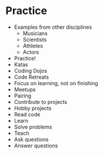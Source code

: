# Practice

* Examples from other disciplines
  * Musicians
  * Scientists
  * Athletes
  * Actors
* Practice!
* Katas
* Coding Dojos
* Code Retreats
* Focus on learning, not on finishing
* Meetups
* Pairing
* Contribute to projects
* Hobby projects
* Read code
* Learn
* Solve problems
* Teach
* Ask questions
* Answer questions